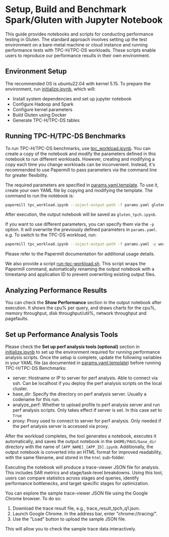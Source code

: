 # Setup, Build and Benchmark Spark/Gluten with Jupyter Notebook

This guide provides notebooks and scripts for conducting performance testing in Gluten. The standard approach involves setting up the test environment on a bare-metal machine or cloud instance and running performance tests with TPC-H/TPC-DS workloads. These scripts enable users to reproduce our performance results in their own environment.

## Environment Setup

The recommended OS is ubuntu22.04 with kernel 5.15. To prepare the environment, run [initialize.ipynb](./initialize.ipynb), which will:

- Install system dependencies and set up jupyter notebook
- Configure Hadoop and Spark
- Configure kernel parameters
- Build Gluten using Docker
- Generate TPC-H/TPC-DS tables

## Running TPC-H/TPC-DS Benchmarks

To run TPC-H/TPC-DS benchmarks, use [tpc_workload.ipynb](./tpc_workload.ipynb). You can create a copy of the notebook and modify the parameters defined in this notebook to run different workloads. However, creating and modifying a copy each time you change workloads can be inconvenient. Instead, it's recommended to use Papermill to pass parameters via the command line for greater flexibility.

The required parameters are specified in [params.yaml.template](./params.yaml.template). To use it, create your own YAML file by copying and modifying the template. The command to run the notebook is:

```bash
papermill tpc_workload.ipynb --inject-output-path -f params.yaml gluten_tpch.ipynb
```
After execution, the output notebook will be saved as `gluten_tpch.ipynb`.

If you want to use different parameters, you can specify them via the `-p` option. It will overwrite the previously defined parameters in `params.yaml`. e.g. To switch to the TPC-DS workload, run:

```bash
papermill tpc_workload.ipynb --inject-output-path -f params.yaml -p workoad tpcds gluten_tpcds.ipynb
```

Please refer to the Papermill documentation for additional usage details.

We also provide a script [run-tpc-workload.sh](./run-tpc-workload.sh). This script wraps the Papermill command, automatically renaming the output notebook with a timestamp and application ID to prevent overwriting existing output files.

## Analyzing Performance Results

You can check the **Show Performance** section in the output notebook after execution. It shows the cpu% per query, and draws charts for the cpu%, memory throughput, disk throughput/util%, network throughput and pagefaults.

## Set up Performance Analysis Tools

Please check the **Set up perf analysis tools (optional)** section in [initialize.ipynb](./initialize.ipynb) to set up the environment required for running performance analysis scripts. Once the setup is complete, update the following variables in your YAML file (as documented in [params.yaml.template](./params.yaml.template)) before running TPC-H/TPC-DS Benchmarks:

- server: Hostname or IP to server for perf analysis. Able to connect via ssh. Can be localhost if you deploy the perf analysis scripts on the local cluster.
- base_dir: Specify the directory on perf analysis server. Usually a codename for this run.
- analyze_perf: Whether to upload profile to perf analysis server and run perf analysis scripts. Only takes effect if server is set. In this case set to `True`
- proxy: Proxy used to connect to server for perf analysis. Only needed if the perf analysis server is accessed via proxy.

After the workload completes, the tool generates a notebook, executes it automatically, and saves the output notebook in the `$HOME/PAUS/base_dir` directory with the name of `[APP_NAME]_[APP_ID].ipynb`. Additionally, the output notebook is converted into an HTML format for improved readability, with the same filename, and stored in the `html` sub-folder.

Executing the notebook will produce a trace-viewer JSON file for analysis. This includes SAR metrics and stage/task-level breakdowns. Using this tool, users can compare statistics across stages and queries, identify performance bottlenecks, and target specific stages for optimization.

You can explore the sample trace-viewer JSON file using the Google Chrome browser. To do so: 

1. Download the trace result file, e.g., trace_result_tpch_q1.json.
2. Launch Google Chrome. In the address bar, enter "chrome://tracing/".
3. Use the "Load" button to upload the sample JSON file.

This will allow you to check the sample trace data interactively.

